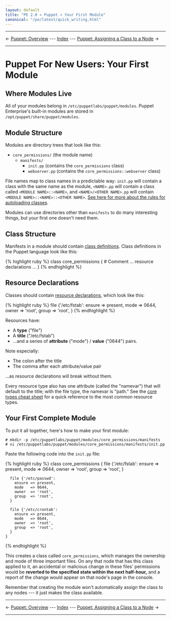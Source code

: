 ```yaml
---
layout: default
title: "PE 2.0 » Puppet » Your First Module"
canonical: "/pe/latest/quick_writing.html"
---
```


* * *

&larr; [Puppet: Overview](./puppet_overview.html) --- [Index](./) --- [Puppet: Assigning a Class to a Node](./puppet_classifying.html) &rarr;

* * *

Puppet For New Users: Your First Module
=====

Where Modules Live
-----

All of your modules belong in `/etc/puppetlabs/puppet/modules`. Puppet Enterprise's built-in modules are stored in `/opt/puppet/share/puppet/modules`.

Module Structure
-----

Modules are directory trees that look like this:

- `core_permissions/` (the module name)
    - `manifests/`
        - `init.pp` (contains the `core_permissions` class)
        - `webserver.pp` (contains the `core_permissions::webserver` class)

File names map to class names in a predictable way: `init.pp` will contain a class with the same name as the module, `<NAME>.pp` will contain a class called `<MODULE NAME>::<NAME>`, and `<NAME>/<OTHER NAME>.pp` will contain `<MODULE NAME>::<NAME>::<OTHER NAME>`. [See here for more about the rules for autoloading classes](/learning/modules1.html#manifests-namespacing-and-autoloading).

Modules can use directories other than `manifests` to do many interesting things, but your first one doesn't need them.

Class Structure
-----

Manifests in a module should contain [class definitions](/learning/modules1.html#classes). Class definitions in the Puppet language look like this:

{% highlight ruby %}
    class core_permissions {
      # Comment
      ... resource declarations ...
    }
{% endhighlight %}

Resource Declarations
-----

Classes should contain [resource declarations](/learning/manifests.html#resource-declarations), which look like this:

{% highlight ruby %}
    file {'/etc/fstab':
      ensure => present,
      mode   => 0644,
      owner  => 'root',
      group  => 'root',
    }
{% endhighlight %}

Resources have: 

* A **type** ("file")
* A **title** ("/etc/fstab")
* ...and a series of **attribute** ("mode") / **value** ("0644") pairs.

Note especially:

* The colon after the title
* The comma after each attribute/value pair

...as resource declarations will break without them.

Every resource type also has one attribute (called the "namevar") that will default to the title; with the file type, the namevar is "path." See the [core types cheat sheet](/puppet_core_types_cheatsheet.pdf) for a quick reference to the most common resource types. 

Your First Complete Module
-----

To put it all together, here's how to make your first module:

    # mkdir -p /etc/puppetlabs/puppet/modules/core_permissions/manifests
    # vi /etc/puppetlabs/puppet/modules/core_permissions/manifests/init.pp

Paste the following code into the `init.pp` file:

{% highlight ruby %}
    class core_permissions {
      file {'/etc/fstab':
        ensure => present,
        mode   => 0644,
        owner  => 'root',
        group  => 'root',
      }
      
      file {'/etc/passwd':
        ensure => present,
        mode   => 0644,
        owner  => 'root',
        group  => 'root',
      }
      
      file {'/etc/crontab':
        ensure => present,
        mode   => 0644,
        owner  => 'root',
        group  => 'root',
      }
    }
{% endhighlight %}

This creates a class called `core_permissions`, which manages the ownership and mode of three important files. On any that node that has this class applied to it, an accidental or malicious change in these files' permissions would be **reverted to the specified state within the next half-hour,** and a report of the change would appear on that node's page in the console.

Remember that creating the module won't automatically assign the class to any nodes --- it just makes the class available.

* * *

&larr; [Puppet: Overview](./puppet_overview.html) --- [Index](./) --- [Puppet: Assigning a Class to a Node](./puppet_classifying.html) &rarr;

* * *

